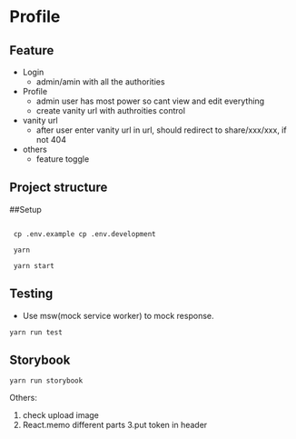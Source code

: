 # Profile

## Feature

- Login
  - admin/amin with all the authorities
- Profile
  - admin user has most power so cant view and edit everything
  - create vanity url with authroities control
- vanity url
  - after user enter vanity url in url, should redirect to share/xxx/xxx, if not 404
- others
  - feature toggle

## Project structure

##Setup

```shell

 cp .env.example cp .env.development

 yarn

 yarn start
```

## Testing

- Use msw(mock service worker) to mock response.

```shell
yarn run test
```

## Storybook

```shell
yarn run storybook
```

Others:

1. check upload image
2. React.memo different parts
   3.put token in header
